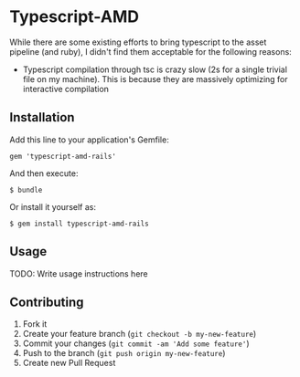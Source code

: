 # Typescript-AMD

While there are some existing efforts to bring typescript to the asset
pipeline (and ruby), I didn't find them acceptable for the following
reasons:

 - Typescript compilation through tsc is crazy slow (2s for a single
   trivial file on my machine). This is because they are massively
optimizing for interactive compilation

## Installation

Add this line to your application's Gemfile:

    gem 'typescript-amd-rails'

And then execute:

    $ bundle

Or install it yourself as:

    $ gem install typescript-amd-rails

## Usage

TODO: Write usage instructions here

## Contributing

1. Fork it
2. Create your feature branch (`git checkout -b my-new-feature`)
3. Commit your changes (`git commit -am 'Add some feature'`)
4. Push to the branch (`git push origin my-new-feature`)
5. Create new Pull Request
